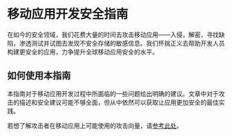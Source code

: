 # 移动应用开发安全指南

在如今的安全领域，我们花费大量的时间去攻击移动应用——入侵，解密，寻找缺陷，渗透测试并试图去发现不安全存储的敏感信息。我们怀揣正义去帮助开发人员构建更安全的应用，力争提升全球移动应用安全的水平。

## 如何使用本指南

本指南对于移动应用开发过程中所面临的一些问题给出明确的建议。文章中对于攻击的描述和安全建议可能不够全面，但从中依然可以获取让应用更加安全的最佳实践。

若想了解攻击者在移动应用上可能使用的攻击向量，请[参考此处](/mobile-security-primer.md)。

